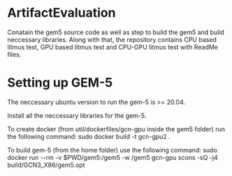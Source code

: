 # ArtifactEvaluation

Conatain the gem5 source code as well as step to build the gem5 and build neccessary libraries. Along with that, the repository contains CPU based litmus test, GPU based litmus test and CPU-GPU litmus test with ReadMe files.


# Setting up GEM-5

The neccessary ubuntu version to run the gem-5 is >= 20.04.

Install all the neccessary libraries for the gem-5. 

To create docker (from util/dockerfiles/gcn-gpu inside the gem5 folder) run the following command: sudo docker build -t gcn-gpu2 .

To build gem-5 (from the home folder) use the following command:
sudo docker run --rm -v $PWD/gem5:/gem5 -w /gem5 gcn-gpu scons -sQ -j4 build/GCN3_X86/gem5.opt


